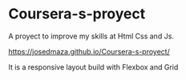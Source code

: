 # Coursera-s-proyect
A proyect to improve my skills at Html Css and Js.

https://josedmaza.github.io/Coursera-s-proyect/

It is a responsive layout build with Flexbox and Grid
